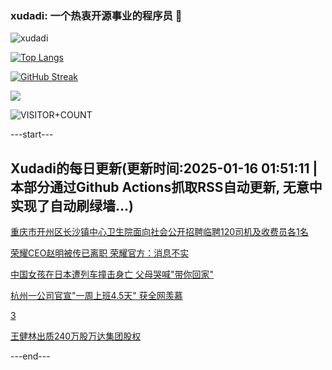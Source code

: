 ### xudadi: 一个热衷开源事业的程序员 👋

![xudadi](https://github-readme-stats-git-masterorgs-github-readme-stats-team.vercel.app/api?username=xudadi)

[![Top Langs](https://github-readme-stats.vercel.app/api/top-langs/?username=xudadi)](https://github.com/anuraghazra/github-readme-stats)

[![GitHub Streak](https://streak-stats.demolab.com?user=xudadi&locale=zh_Hans)](https://git.io/streak-stats)

![](https://raw.githubusercontent.com/xudadi/xudadi/main/assets/github-contribution-grid-snake.svg)

![VISITOR+COUNT](https://komarev.com/ghpvc/?username=xudadi&label=VISITOR+COUNT)


---start---

## Xudadi的每日更新(更新时间:2025-01-16 01:51:11 | 本部分通过Github Actions抓取RSS自动更新, 无意中实现了自动刷绿墙...)

[重庆市开州区长沙镇中心卫生院面向社会公开招聘临聘120司机及收费员各1名](https://www.gongkaoleida.com/article/2266122)

[荣耀CEO赵明被传已离职 荣耀官方：消息不实](https://m.163.com/news/article/JLURI18V0519DDQ2.html)

[中国女孩在日本遭列车撞击身亡 父母哭喊"带你回家"](https://m.163.com/news/article/JLUQFB4M00019B3E.html)

[杭州一公司官宣"一周上班4.5天" 获全网羡慕](https://m.163.com/news/article/JLUNRAG30514R9OJ.html)

[3](https://m.163.com/touch/news/sub/domestic)

[王健林出质240万股万达集团股权](https://m.163.com/news/article/JLULJHPI0534A4SC.html)

---end---
